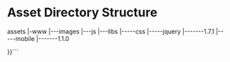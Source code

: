 # Asset Directory Structure #

 assets
 |-www
 |---images
 |---js
 |---libs
 |-----css
 |-----jquery
 |-------1.7.1
 |-----mobile
 |-------1.1.0

}}```